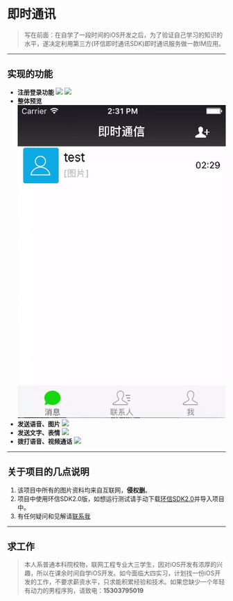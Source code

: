 # 即时通讯


> 写在前面：在自学了一段时间的iOS开发之后，为了验证自己学习的知识的水平，遂决定利用第三方(环信即时通讯SDK)即时通讯服务做一款IM应用。


---


## 实现的功能

  * **注册登录功能**
![](https://github.com/CuiPengfeiGitHub/myPractice/blob/master/%E5%8D%B3%E6%97%B6%E9%80%9A%E4%BF%A1/%E5%8D%B3%E6%97%B6%E9%80%9A%E4%BF%A1/register.gif)
![](https://github.com/CuiPengfeiGitHub/myPractice/blob/master/%E5%8D%B3%E6%97%B6%E9%80%9A%E4%BF%A1/%E5%8D%B3%E6%97%B6%E9%80%9A%E4%BF%A1/login.gif)
  * **整体预览**
![](https://github.com/CuiPengfeiGitHub/myPractice/blob/master/%E5%8D%B3%E6%97%B6%E9%80%9A%E4%BF%A1/%E5%8D%B3%E6%97%B6%E9%80%9A%E4%BF%A1/preview.gif)
  * **发送语音、图片**
![](https://github.com/CuiPengfeiGitHub/myPractice/blob/master/%E5%8D%B3%E6%97%B6%E9%80%9A%E4%BF%A1/%E5%8D%B3%E6%97%B6%E9%80%9A%E4%BF%A1/sendRecordandPicture.gif)
  * **发送文字、表情**
![](https://github.com/CuiPengfeiGitHub/myPractice/blob/master/%E5%8D%B3%E6%97%B6%E9%80%9A%E4%BF%A1/%E5%8D%B3%E6%97%B6%E9%80%9A%E4%BF%A1/sendMessage.gif)
  * **拨打语音、视频通话**
![](https://github.com/CuiPengfeiGitHub/myPractice/blob/master/%E5%8D%B3%E6%97%B6%E9%80%9A%E4%BF%A1/%E5%8D%B3%E6%97%B6%E9%80%9A%E4%BF%A1/sendCall.gif)

---


## 关于项目的几点说明

1. 该项目中所有的图片资料均来自互联网，**侵权删**。
2. 项目中使用环信SDK2.0版，如想运行测试请手动下载[环信SDK2.0](http://downloads.easemob.com/downloads/ios-easemob-sdk-2.2.5r1.zip)并导入项目中。
3. 有任何疑问和见解请[联系我](cpf9401@163.com)



---


## 求工作

> 本人系普通本科院校物，联网工程专业大三学生，因对iOS开发有浓厚的兴趣，所以在课余时间自学iOS开发。如今面临大四实习，计划找一份iOS开发的工作，不要求薪资水平，只求能积累经验和技术。如果您缺少一个年轻有动力的男程序狗，请致电：**15303795019**










